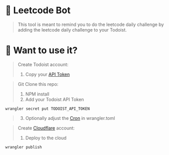 # 🤖 Leetcode Bot

> This tool is meant to remind you to do the leetcode daily challenge by adding the leetcode daily challenge to your Todoist.

# 👀 Want to use it?

> Create Todoist account:
> 1. Copy your [API Token](https://todoist.com/app/settings/integrations)

> Git Clone this repo:
> 1. NPM install
> 2. Add your Todoist API Token
```
wrangler secret put TODOIST_API_TOKEN
```
> 3. Optionally adjust the [Cron](https://crontab.guru/#1_0_*_*_*) in wrangler.toml

> Create [Cloudflare](https://workers.cloudflare.com/) account:
> 1. Deploy to the cloud
```
wrangler publish
```
